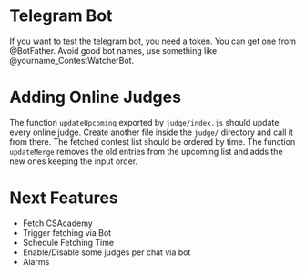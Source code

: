 # Telegram Bot
If you want to test the telegram bot, you need a token. You can get one from @BotFather. Avoid good bot names, use something like @yourname_ContestWatcherBot.

# Adding Online Judges
The function `updateUpcoming` exported by `judge/index.js` should update every online judge. Create another file inside the `judge/` directory and call it from there. The fetched contest list should be ordered by time. The function `updateMerge` removes the old entries from the upcoming list and adds the new ones keeping the input order.

# Next Features
- Fetch CSAcademy
- Trigger fetching via Bot
- Schedule Fetching Time
- Enable/Disable some judges per chat via bot
- Alarms
